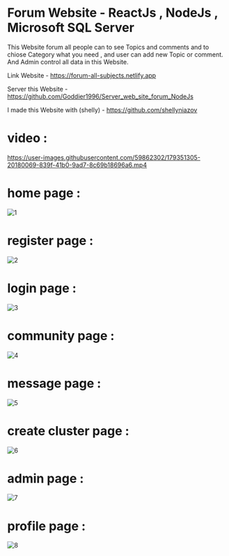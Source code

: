 # Forum Website - ReactJs , NodeJs , Microsoft SQL Server  
   
This Website forum all people can to see Topics and comments and to chiose Category what you need , and user can add new Topic or comment.
And Admin control all data in this Website.
  
Link Website - https://forum-all-subjects.netlify.app 

Server this Website - https://github.com/Goddier1996/Server_web_site_forum_NodeJs

I made this Website with (shelly) - https://github.com/shellyniazov
 

# video : 

https://user-images.githubusercontent.com/59862302/179351305-20180069-839f-41b0-9ad7-8c69b18696a6.mp4

# home page :
                                                
![1](https://user-images.githubusercontent.com/59862302/174872143-544db99f-2073-44b0-a5fb-7d9c25adcf04.jpg)

# register page :
                                                
![2](https://user-images.githubusercontent.com/59862302/174872267-b91581e6-748b-4d37-9ee3-665503906a0a.jpg)

# login page : 
                                                
![3](https://user-images.githubusercontent.com/59862302/174872371-b27cdff8-d1a5-46bb-80d5-85d3eef10dec.jpg)

# community page :
                                                
![4](https://user-images.githubusercontent.com/59862302/174872560-3f9aab4b-028a-4345-9240-a0e06a4bd77e.jpg)

# message page :
                                                
![5](https://user-images.githubusercontent.com/59862302/174873238-12e453e6-a9f6-41c6-a117-a6f8746fe785.jpg)

# create cluster page :
                                                
![6](https://user-images.githubusercontent.com/59862302/174873490-998aff01-1747-42ac-bb0e-c76cb51c9cc1.jpg)

# admin page :
                                                
![7](https://user-images.githubusercontent.com/59862302/174873708-7ac32854-4e08-4cc9-b36a-9ec8ecd364b7.jpg)

# profile page :
                                                
![8](https://user-images.githubusercontent.com/59862302/174873845-0a5ced62-93ce-4a74-89d9-990f8a506d27.png)








